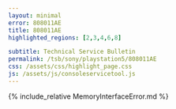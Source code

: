 ```yaml
---
layout: minimal
error: 808011AE
title: 808011AE
highlighted_regions: [2,3,4,6,8]

subtitle: Technical Service Bulletin
permalink: /tsb/sony/playstation5/808011AE
css: /assets/css/highlight_page.css
js: /assets/js/consoleservicetool.js
---
```


{% include_relative MemoryInterfaceError.md %}
